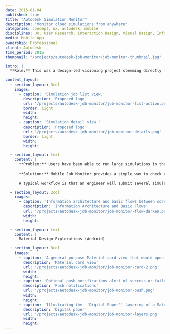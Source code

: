```yaml
---
date: 2015-01-04
published: true
title: "Autodesk Simulation Monitor"
description: "Monitor cloud simulations from anywhere"
categories: concept, ux, autodesk, mobile
disciplines: UX, User Research, Interaction Design, Visual Design, Information Architecture
media: Mobile App
ownership: Professional
client: Autodesk
time_period: 2015
thumbnail: "/projects/autodesk-job-monitor/job-monitor-thumbnail.jpg"

intro: |
  **Role:** This was a design-led visioning project stemming directly from user feedback and journey mapping observations. I designed the workflow, created mockups, and built a simple prototyope in conjunction with an Android development course I was taking at the time. (The app read static data rather than via a live API.)

content_layout:
  - section_layout: 3col
    images:
      - caption: 'Simulation job list view.'
        description: 'Proposed logo'
        url: '/projects/autodesk-job-monitor/job-monitor-list-action.png'
        border: light
        width:
        height:
      - caption: 'Simulation detail view.'
        description: 'Proposed logo'
        url: '/projects/autodesk-job-monitor/job-monitor-details.png'
        border: light
        width:
        height:

  - section_layout: text
    content: |
      **Problem:** Users have been able to run large simulations in the cloud using Autodesk Simulation 360 since 2012. There has been an inherent limitation that these simulation jobs can only be monitored and managed from the source machine—often a desktop engineering computer that remains in the office.
      
      **Solution:** Mobile Job Monitor provides a simple way to check progress and status of cloud simulations, which may take hours or sometimes even days to complete. 
      
      A typical workflow is that an engineer will submit several simulation jobs to solve in the afternoon before leaving the office, and will want monitor them that evening as they run. If something unexpected occurs they could often make a quick fix, resubmit the job, and still have results in the morning.

  - section_layout: 2col
    images:
      - caption: 'Information architecture and basic flows between screens.'
        description: 'Information Architecture and Basic Flows'
        url: '/projects/autodesk-job-monitor/job-monitor-flow-darken.png'
        width:
        height:

  - section_layout: text
    content: |
      Material Design Explorations (Android)  

  - section_layout: 3col
    images:
      - caption: 'A general purpose Material card view that would open the simulation in Autodesk 360'
        description: 'Material card view'
        url: '/projects/autodesk-job-monitor/job-monitor-card-2.png'
        width:
        height:
      - caption: 'Optional push notifications alert of success or failure'
        description: 'Push notifications'
        url: '/projects/autodesk-job-monitor/job-monitor-push.png'
        width:
        height:
      - caption: 'Illustrating the ''Digital Paper'' layering of a Material app'
        description: 'Digital paper'
        url: '/projects/autodesk-job-monitor/job-monitor-layers.png'
        width:
        height: 
---
```

